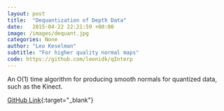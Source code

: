 ```yaml
---
layout: post
title:  "Dequantization of Depth Data"
date:   2015-04-22 22:21:59 +00:00
image: /images/dequant.jpg
categories: None
author: "Leo Keselman"
subtitle: "For higher quality normal maps"
code: https://github.com/leonidk/qInterp
---
```

An O(1) time algorithm for producing smooth normals for quantized data, such as the Kinect. 


[GitHub Link](https://github.com/leonidk/qInterp){:target="_blank"}
